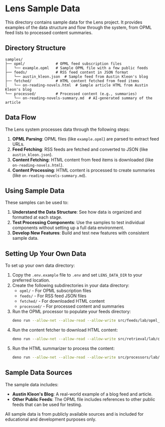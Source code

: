 # Lens Sample Data

This directory contains sample data for the Lens project. It provides examples of the data structure and flow through the system, from OPML feed lists to processed content summaries.

## Directory Structure

```
samples/
├── opml/              # OPML feed subscription files
│   └── example.opml   # Sample OPML file with a few public feeds
├── feeds/             # RSS feed content in JSON format
│   └── austin_kleon.json  # Sample feed from Austin Kleon's blog
├── fetched/           # HTML content fetched from feed items
│   └── on-reading-novels.html  # Sample article HTML from Austin Kleon's blog
└── processed/         # Processed content (e.g., summaries)
    └── on-reading-novels-summary.md  # AI-generated summary of the article
```

## Data Flow

The Lens system processes data through the following steps:

1. **OPML Parsing**: OPML files (like `example.opml`) are parsed to extract feed URLs.
2. **Feed Fetching**: RSS feeds are fetched and converted to JSON (like `austin_kleon.json`).
3. **Content Fetching**: HTML content from feed items is downloaded (like `on-reading-novels.html`).
4. **Content Processing**: HTML content is processed to create summaries (like `on-reading-novels-summary.md`).

## Using Sample Data

These samples can be used to:

1. **Understand the Data Structure**: See how data is organized and formatted at each stage.
2. **Test Processing Components**: Use the samples to test individual components without setting up a full data environment.
3. **Develop New Features**: Build and test new features with consistent sample data.

## Setting Up Your Own Data

To set up your own data directory:

1. Copy the `.env.example` file to `.env` and set `LENS_DATA_DIR` to your preferred location.
2. Create the following subdirectories in your data directory:
   - `opml/` - For OPML subscription files
   - `feeds/` - For RSS feed JSON files
   - `fetched/` - For downloaded HTML content
   - `processed/` - For processed content and summaries
3. Run the OPML processor to populate your feeds directory:
   ```bash
   deno run --allow-net --allow-read --allow-write src/feeds/lab/opml_feed_processor.ts path/to/your/opml/file.opml
   ```
4. Run the content fetcher to download HTML content:
   ```bash
   deno run --allow-net --allow-read --allow-write src/retrieval/lab/content_fetcher.ts
   ```
5. Run the HTML summarizer to process the content:
   ```bash
   deno run --allow-net --allow-read --allow-write src/processors/lab/html_summarizer.ts
   ```

## Sample Data Sources

The sample data includes:

- **Austin Kleon's Blog**: A real-world example of a blog feed and article.
- **Other Public Feeds**: The OPML file includes references to other public feeds that can be used for testing.

All sample data is from publicly available sources and is included for educational and development purposes only.
